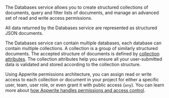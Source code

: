 The Databases service allows you to create structured collections of documents, query and filter lists of documents, and manage an advanced set of read and write access permissions.

All data returned by the Databases service are represented as structured JSON documents.

The Databases service can contain multiple databases, each database can contain multiple collections. A collection is a group of similarly structured documents. The accepted structure of documents is defined by [collection attributes](https://appwrite.io/docs/databases#attributes). The collection attributes help you ensure all your user-submitted data is validated and stored according to the collection structure.

Using Appwrite permissions architecture, you can assign read or write access to each collection or document in your project for either a specific user, team, user role, or even grant it with public access (`any`). You can learn more about [how Appwrite handles permissions and access control](https://appwrite.io/docs/permissions).